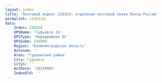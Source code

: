 ```yaml
---
layout: index
title: 'Почтовый индекс 238324: отделение почтовой связи Почты России'
permalink: /238324/
data:
    Index: 238324
    OPSName: 'Гурьевск 24'
    OPSType: 'Передвижное ОС'
    OPSSubm: 236999
    Region: 'Калининградская область'
    Autonom: ''
    Area: 'Гурьевский район'
    City: Гурьевск
    City1: ''
    ActDate: '20150902'
    IndexOld: ''
---
```

